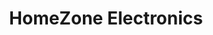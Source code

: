 ---
title: "HomeZone Electronics"
url: /florenceville-bristol/homezone-electronics/
shop: Elektronik
---